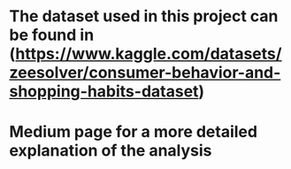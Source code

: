 # The dataset used in this project can be found in (https://www.kaggle.com/datasets/zeesolver/consumer-behavior-and-shopping-habits-dataset)
# Medium page for a more detailed explanation of the analysis
